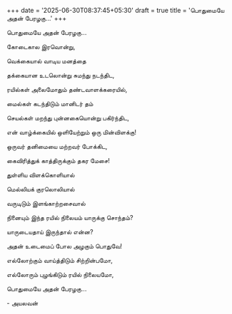 +++
date = '2025-06-30T08:37:45+05:30'
draft = true
title = 'பொதுமையே அதன் பேரழகு...'
+++

பொதுமையே அதன் பேரழகு...

கோடைகால இரவொன்று, 

வெக்கையால் வாடிய மனத்தை 

தக்கையான உடலொன்று சுமந்து நடந்திட, 

ரயில்கள் அலைமோதும் தண்டவாளக்கரையில், 

மைல்கள் கடந்திடும் மானிடர் தம் 

செயல்கள் மறந்து புன்னகையொன்று பகிர்ந்திட, 

என் வாழ்க்கையில் ஒளியேற்றும் ஒரு மின்விளக்கு! 

ஒருவர் தனிமையை மற்றவர் போக்கிட, 

கைவிரித்துக் காத்திருக்கும் தகர மேசை! 

துள்ளிய விளக்கொளியால் 

மெல்லியக் குரலொலியால் 

வருடிடும் இளங்காற்றசைவால் 

நினையும் இந்த ரயில் நிலையம் யாருக்கு சொந்தம்? 

யாருடையதாய் இருந்தால் என்ன? 

அதன் உடைமைப் போல அழகும் பொதுவே! 

எல்லோற்கும் வாய்த்திடும் சிற்றின்பமோ,

எல்லோரும் புழங்கிடும் ரயில் நிலையமோ,

பொதுமையே அதன் பேரழகு...

- அயலவன்

